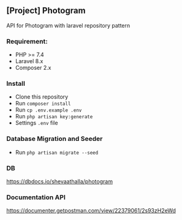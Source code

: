 ## [Project] Photogram
API for Photogram with laravel repository pattern

### Requirement:

- PHP >= 7.4
- Laravel 8.x
- Composer 2.x

### Install

- Clone this repository
- Run `composer install`
- Run `cp .env.example .env`
- Run `php artisan key:generate`
- Settings `.env` file

### Database Migration and Seeder

- Run `php artisan migrate --seed`

### DB
https://dbdocs.io/shevaathalla/photogram

### Documentation API
https://documenter.getpostman.com/view/22379061/2s93zH2eWd
